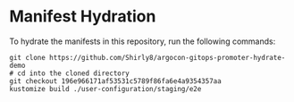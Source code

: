 # Manifest Hydration

To hydrate the manifests in this repository, run the following commands:

```shell
git clone https://github.com/Shirly8/argocon-gitops-promoter-hydrate-demo
# cd into the cloned directory
git checkout 196e966171af53531c5789f86fa6e4a9354357aa
kustomize build ./user-configuration/staging/e2e
```
